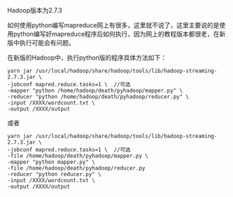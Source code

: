 Hadoop版本为2.7.3  

如何使用python编写mapreduce网上有很多，这里就不说了，这里主要说的是使用python编写好mapreduce程序后如何执行，因为网上的教程版本都很老，在新版中执行可能会有问题。  

在新版的Hadoop中，执行python版的程序具体方法如下：  
```
yarn jar /usr/local/hadoop/share/hadoop/tools/lib/hadoop-streaming-2.7.3.jar \
-jobconf mapred.reduce.tasks=1 \  //可选
-mapper "python /home/hadoop/death/pyhadoop/mapper.py" \
-reducer "python /home/hadoop/death/pyhadoop/reducer.py" \
-input /XXXX/wordcount.txt \
-output /XXXX/output
```
或者
```
yarn jar /usr/local/hadoop/share/hadoop/tools/lib/hadoop-streaming-2.7.3.jar \
-jobconf mapred.reduce.tasks=1 \  //可选
-file /home/hadoop/death/pyhadoop/mapper.py \
-mapper "python mapper.py" \
-file /home/hadoop/death/pyhadoop/reducer.py
-reducer "python reducer.py" \
-input /XXXX/wordcount.txt \
-output /XXXX/output
```
